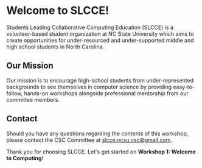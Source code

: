 # Welcome to SLCCE!
Students Leading Collaborative Computing Education (SLCCE) is a volunteer-based student organization at NC State University which aims to create opportunities for under-resourced and under-supported middle and high school students in North Carolina.

## Our Mission
Our mission is to encourage high-school students from under-represented backgrounds to see themselves in computer science by providing easy-to-follow, hands-on workshops alongside professional mentorship from our committee members.

## Contact
Should you have any questions regarding the contents of this workshop, please contact the CSC Committee at slcce.ncsu.csc@gmail.com.


Thank you for choosing SLCCE. Let's get started on **Workshop 1: Welcome to Computing**!
